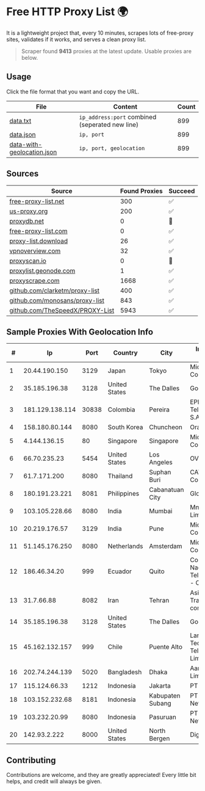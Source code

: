 
# Free HTTP Proxy List 🌍

It is a lightweight project that, every 10 minutes, scrapes lots of free-proxy sites, validates if it works, and serves a clean proxy list.


> Scraper found **9413** proxies at the latest update. Usable proxies are below.

## Usage

Click the file format that you want and copy the URL.


|File|Content|Count|
|----|-------|-----|
|[data.txt](https://raw.githubusercontent.com/themiralay/Proxy-List-World/master/data.txt)|`ip_address:port` combined (seperated new line)|899|
|[data.json](https://raw.githubusercontent.com/themiralay/Proxy-List-World/master/data.json)|`ip, port`|899|
|[data-with-geolocation.json](https://raw.githubusercontent.com/themiralay/Proxy-List-World/master/data-with-geolocation.json)|`ip, port, geolocation`|899|

## Sources

|Source|Found Proxies|Succeed|
|------|-------------|-------|
|[free-proxy-list.net](https://free-proxy-list.net)|300|✅|
|[us-proxy.org](https://www.us-proxy.org)|200|✅|
|[proxydb.net](http://proxydb.net)|0|🚫|
|[free-proxy-list.com](https://free-proxy-list.com/?page=&port=&type%5B%5D=http&type%5B%5D=https&up_time=0&search=Search)|0|✅|
|[proxy-list.download](https://www.proxy-list.download/HTTP)|26|✅|
|[vpnoverview.com](https://vpnoverview.com/privacy/anonymous-browsing/free-proxy-servers)|32|✅|
|[proxyscan.io](https://www.proxyscan.io)|0|🚫|
|[proxylist.geonode.com](https://proxylist.geonode.com/api/proxy-list?limit=300&page=1&sort_by=lastChecked&sort_type=desc&protocols=http,https)|1|✅|
|[proxyscrape.com](https://api.proxyscrape.com/v2/?request=displayproxies&protocol=http&timeout=10000&country=all&ssl=all&anonymity=all)|1668|✅|
|[github.com/clarketm/proxy-list](https://raw.githubusercontent.com/clarketm/proxy-list/master/proxy-list-raw.txt)|400|✅|
|[github.com/monosans/proxy-list](https://raw.githubusercontent.com/monosans/proxy-list/main/proxies/http.txt)|843|✅|
|[github.com/TheSpeedX/PROXY-List](https://raw.githubusercontent.com/TheSpeedX/PROXY-List/master/http.txt)|5943|✅|


## Sample Proxies With Geolocation Info

|#|Ip|Port|Country|City|Internet Service Provider|
|-|--|----|-------|----|-------------------------|
|1|20.44.190.150|3129|Japan|Tokyo|Microsoft Corporation|
|2|35.185.196.38|3128|United States|The Dalles|Google LLC|
|3|181.129.138.114|30838|Colombia|Pereira|EPM Telecomunicaciones S.A. E.S.P.|
|4|158.180.80.144|8080|South Korea|Chuncheon|Oracle Corporation|
|5|4.144.136.15|80|Singapore|Singapore|Microsoft Corporation|
|6|66.70.235.23|5454|United States|Los Angeles|OVH Hosting|
|7|61.7.171.200|8080|Thailand|Suphan Buri|CAT Telecom Public Company Limited|
|8|180.191.23.221|8081|Philippines|Cabanatuan City|Globe Telecom|
|9|103.105.228.66|8080|India|Mumbai|Mnk Infoway Private Limited|
|10|20.219.176.57|3129|India|Pune|Microsoft Corporation|
|11|51.145.176.250|8080|Netherlands|Amsterdam|Microsoft Corporation|
|12|186.46.34.20|999|Ecuador|Quito|Corporacion Nacional De Telecomunicaciones - CNT EP|
|13|31.7.66.88|8082|Iran|Tehran|Asiatech Data Transmission company|
|14|35.185.196.38|3128|United States|The Dalles|Google LLC|
|15|45.162.132.157|999|Chile|Puente Alto|Lara Ingenieria EN Tecnologia Y Telecomunicaciones Limitada|
|16|202.74.244.139|5020|Bangladesh|Dhaka|Aamra Networks Limited|
|17|115.124.66.33|1212|Indonesia|Jakarta|PT Remala Abadi|
|18|103.152.232.68|8181|Indonesia|Kabupaten Subang|PT Kingpolah Network Solutions|
|19|103.232.20.99|8080|Indonesia|Pasuruan|PT Terabyte Network Indonesia|
|20|142.93.2.222|8000|United States|North Bergen|DigitalOcean, LLC|



## Contributing

Contributions are welcome, and they are greatly appreciated! Every
little bit helps, and credit will always be given.

